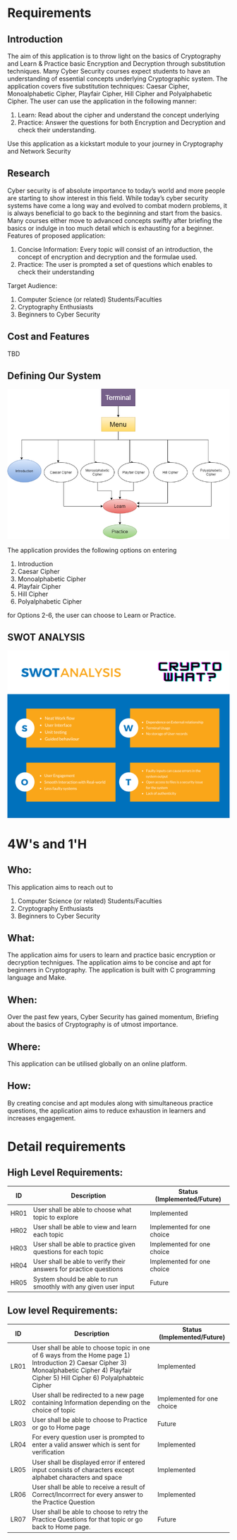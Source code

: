 # Requirements


## Introduction
 
The aim of this application is to throw light on the basics of Cryptography and Learn & Practice basic Encryption and Decryption through substitution techniques. Many Cyber Security courses expect students to have an understanding of essential concepts underlying Cryptographic system. 
The application covers five substitution techniques: Caesar Cipher, Monoalphabetic Cipher, Playfair Cipher, Hill Cipher and Polyalphabetic Cipher.
The user can use the application in the following manner:
1.	Learn: Read about the cipher and understand the concept underlying
2.	Practice: Answer the questions for both Encryption and Decryption and check their understanding.

Use this application as a kickstart module to your journey in Cryptography and Network Security


## Research

Cyber security is of absolute importance to today’s world and more people are starting to show interest in this field. While today’s cyber security systems have come a long way and evolved to combat modern problems, it is always beneficial to go back to the beginning and start from the basics. 
Many courses either move to advanced concepts swiftly after briefing the basics or indulge in too much detail which is exhausting for a beginner. 
Features of proposed application:
1.	Concise Information: Every topic will consist of an introduction, the concept of encryption and decryption and the formulae used.
2.	Practice: The user is prompted a set of questions which enables to check their understanding

Target Audience:
1.	Computer Science (or related) Students/Faculties
2.	Cryptography Enthusiasts
3.	Beginners to Cyber Security


## Cost and Features
TBD

## Defining Our System

![System Outline](/1_Requirements/systemOutline.png)

The application provides the following options on entering
1. Introduction
2. Caesar Cipher
3. Monoalphabetic Cipher
4. Playfair Cipher
5. Hill Cipher
6. Polyalphabetic Cipher

for Options 2-6, the user can choose to Learn or Practice.

## SWOT ANALYSIS
![SWOT-Sample](/1_Requirements/CryptoWhat_SWOTAnalysis.png)

# 4W&#39;s and 1&#39;H

## Who:


This application aims to reach out to
1.	Computer Science (or related) Students/Faculties
2.	Cryptography Enthusiasts
3.	Beginners to Cyber Security


## What:

The application aims for users to learn and practice basic encryption or decryption technigues.
The application aims to be concise and apt for beginners in Cryptography.
The application is built with C programming language and Make.


## When:

Over the past few years, Cyber Security has gained momentum, Briefing about the basics of Cryptography is of utmost importance.

## Where:

This application can be utilised globally on an online platform.

## How:

By creating concise and apt modules along with simultaneous practice questions,
the application aims to reduce exhaustion in learners and increases engagement.

# Detail requirements
## High Level Requirements:
| ID   | Description | Status (Implemented/Future) |
|---|---|---|
| HR01 | User shall be able to choose what topic to explore | Implemented |
| HR02 | User shall be able to view and learn each topic | Implemented for one choice |
| HR03 | User shall be able to practice given questions for each topic |  Implemented for one choice |
| HR04 | User shall be able to verify their answers for practice questions | Implemented for one choice |
| HR05 | System should be able to run smoothly with any given user input | Future |

##  Low level Requirements:

| ID | Description | Status (Implemented/Future)
|---|---|---|
| LR01 | User shall be able to choose topic in one of 6 ways from the Home page 1) Introduction 2) Caesar Cipher 3) Monoalphabetic Cipher 4) Playfair Cipher 5) Hill Cipher 6) Polyalphabteic Cipher | Implemented |
| LR02 | User shall be redirected to a new page containing Information depending on the choice of topic | Implemented for one choice |
| LR03 | User shall be able to choose to Practice or go to Home page | Future |
| LR04 | For every question user is prompted to enter a valid answer which is sent for verification | Implemented |
| LR05 | User shall be displayed error if entered input consists of characters except alphabet characters and space | Implemented |
| LR06 | User shall be able to receive a result of Correct/Incorrrect for every answer to the Practice Question | Implemented |
| LR07 | User shall be able to choose to retry the Practice Questions for that topic or go back to Home page.| Future |
